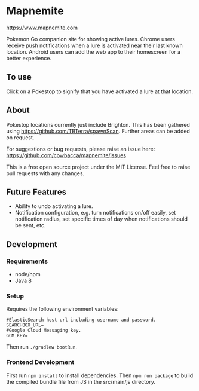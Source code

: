 # Mapnemite

https://www.mapnemite.com

Pokemon Go companion site for showing active lures.  Chrome users receive push notifications when a lure is activated near their last known location.  Android users can add the web app to their homescreen for a better experience.

## To use

Click on a Pokestop to signify that you have activated a lure at that location.

## About

Pokestop locations currently just include Brighton.  This has been gathered using https://github.com/TBTerra/spawnScan. Further areas can be added on request.

For suggestions or bug requests, please raise an issue here: https://github.com/cowbacca/mapnemite/issues

This is a free open source project under the MIT License.  Feel free to raise pull requests with any changes.

## Future Features
* Ability to undo activating a lure.
* Notification configuration, e.g. turn notifications on/off easily, set notification radius, set specific times of day when notifications should be sent, etc.

## Development

### Requirements
* node/npm
* Java 8

### Setup

Requires the following environment variables:
```
#ElasticSearch host url including username and password.
SEARCHBOX_URL=
#Google Cloud Messaging key.
GCM_KEY=
```

Then run `./gradlew bootRun`.

### Frontend Development

First run `npm install` to install dependencies.  Then `npm run package` to build the compiled bundle file from JS in the src/main/js directory.